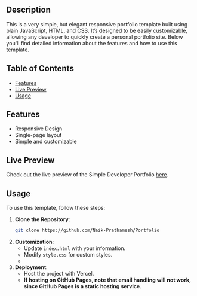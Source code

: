## Description

This is a very simple, but elegant responsive portfolio template built using plain JavaScript, HTML, and CSS. It’s designed to be easily customizable, allowing any developer to quickly create a personal portfolio site. Below you'll find detailed information about the features and how to use this template.

## Table of Contents

- [Features](#features)
- [Live Preview](#live-preview)
- [Usage](#usage)

## Features

- Responsive Design
- Single-page layout
- Simple and customizable

## Live Preview

Check out the live preview of the Simple Developer Portfolio [here](https://portfolio-git-main-prathamesh-naiks-projects.vercel.app/).

## Usage

To use this template, follow these steps:

1. **Clone the Repository**:
   ```bash
   git clone https://github.com/Naik-Prathamesh/Portfolio
   ```
2. **Customization**:
   - Update `index.html` with your information.
   - Modify `style.css` for custom styles.
   -
3. **Deployment**:
   - Host the project with Vercel.
   - **If hosting on GitHub Pages, note that email handling will not work, since GitHub Pages is a static hosting service**.
